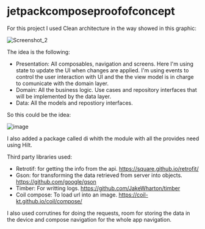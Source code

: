 # jetpackcomposeproofofconcept

For this project I used Clean architecture in the way showed in this graphic: 

![Screenshot_2](https://user-images.githubusercontent.com/56835908/195689402-4f8b6490-83a2-428a-81a7-6dbbd07aa9d2.png)

The idea is the following:

- Presentation: All composables, navigation and screens. Here I'm using state to update the UI when changes are applied. I'm using events to control the user interaction with UI and the the view model is in charge to comunicate with the domain layer.
- Domain: All the business logic. Use cases and repository interfaces that will be implemented by the data layer.
- Data: All the models and repostiory interfaces.

So this could be the idea: 

![image](https://user-images.githubusercontent.com/56835908/195690759-92255357-ab70-4052-b769-8a67d3f8895e.png)

I also added a package called di whith the module with all the provides need using Hilt.

Third party libraries used: 
  - Retrotif: for getting the info from the api. https://square.github.io/retrofit/
  - Gson: for transforming the data retrieved from server into objects. https://github.com/google/gson
  - Timber: For writting logs. https://github.com/JakeWharton/timber
  - Coil compose: To load url into an image. https://coil-kt.github.io/coil/compose/
    
I also used corrutines for doing the requests, room for storing the data in the device and compose navigation for the whole app navigation.
